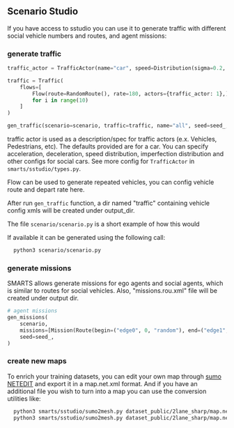 ## Scenario Studio

If you have access to sstudio you can use it to generate traffic with different social vehicle numbers and routes, and agent missions:

### generate traffic
```python
traffic_actor = TrafficActor(name="car", speed=Distribution(sigma=0.2, mean=0.8),)

traffic = Traffic(
    flows=[
        Flow(route=RandomRoute(), rate=180, actors={traffic_actor: 1},)  # 3 / minute
        for i in range(10)
    ]
)

gen_traffic(scenario=scenario, traffic=traffic, name="all", seed=seed_, output_dir=output_dir)
```
traffic actor is used as a description/spec for traffic actors (e.x. Vehicles, Pedestrians,
etc). The defaults provided are for a car. You can specify acceleration, deceleration, speed distribution, imperfection 
distribution and other configs for social cars. See more config for `TrafficActor` in `smarts/sstudio/types.py`.

Flow can be used to generate repeated vehicles, you can config vehicle route and depart rate here. 

After run `gen_traffic` function, a dir named "traffic" containing vehicle config xmls will be created under output_dir.
 

The file `scenario/scenario.py` is a short example of how this would

If available it can be generated using the following call:

```bash
  python3 scenario/scenario.py
```

### generate missions
SMARTS allows generate missions for ego agents and social agents, which is similar to routes for social vehicles.
Also, "missions.rou.xml" file will be created under output dir.
```python
# agent missions
gen_missions(
    scenario,
    missions=[Mission(Route(begin=("edge0", 0, "random"), end=("edge1", 0, "max"),)),],
    seed=seed_,
)
```

### create new maps
To enrich your training datasets, you can edit your own map through [sumo NETEDIT](https://sumo.dlr.de/docs/NETEDIT.html) and export it in a map.net.xml format.
And if you have an additional file you wish to turn into a map you can use the conversion utilities like:

```bash
  python3 smarts/sstudio/sumo2mesh.py dataset_public/2lane_sharp/map.net.xml dataset_public/2lane_sharp/map.glb --format=glb
  python3 smarts/sstudio/sumo2mesh.py dataset_public/2lane_sharp/map.net.xml dataset_public/2lane_sharp/map.egg --format=egg
```
